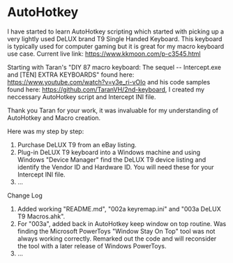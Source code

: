 # AutoHotkey
I have started to learn AutoHotkey scripting which started with picking up a very lightly used DeLUX brand T9 Single Handed Keyboard. This keyboard is typically used for computer gaming but it is great for my macro keyboard use case. Current live link: https://www.kkmoon.com/p-c3545.html

Starting with Taran's "DIY 87 macro keyboard: The sequel -- Intercept.exe and [TEN] EXTRA KEYBOARDS" found here: https://www.youtube.com/watch?v=y3e_ri-vOIo and his code samples found here: https://github.com/TaranVH/2nd-keyboard, I created my neccessary AutoHotkey script and Intercept INI file. 

Thank you Taran for your work, it was invaluable for my understanding of AutoHotkey and Macro creation. 

Here was my step by step:
1. Purchase DeLUX T9 from an eBay listing.
2. Plug-in DeLUX T9 keyboard into a Windows machine and using Windows "Device Manager" find the DeLUX T9 device listing and identify the 
Vendor ID and Hardware ID. You will need these for your Intercept INI file.
3. ...




Change Log
1. Added working "README.md", "002a keyremap.ini" and "003a DeLUX T9 Macros.ahk".
2. For "003a", added back in AutoHotkey keep window on top routine. Was finding the Microsoft PowerToys "Window Stay On Top" tool was not always working correctly. Remarked out the code and will reconsider the tool with a later release of Windows PowerToys.
3. ... 

